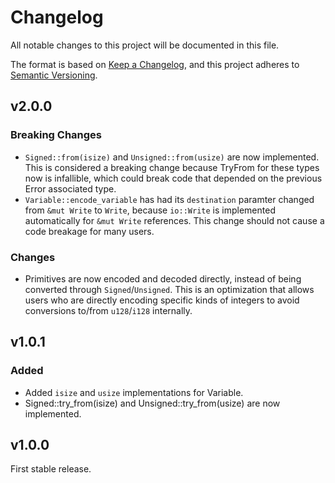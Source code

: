 # Changelog

All notable changes to this project will be documented in this file.

The format is based on [Keep a Changelog](https://keepachangelog.com/en/1.0.0/),
and this project adheres to [Semantic Versioning](https://semver.org/spec/v2.0.0.html).

## v2.0.0

### Breaking Changes

- `Signed::from(isize)` and `Unsigned::from(usize)` are now implemented. This is
  considered a breaking change because TryFrom for these types now is
  infallible, which could break code that depended on the previous Error
  associated type.
- `Variable::encode_variable` has had its `destination` paramter changed from
  `&mut Write` to `Write`, because `io::Write` is implemented automatically for
  `&mut Write` references. This change should not cause a code breakage for many
  users.

### Changes

- Primitives are now encoded and decoded directly, instead of being converted
  through `Signed`/`Unsigned`. This is an optimization that allows users who are
  directly encoding specific kinds of integers to avoid conversions to/from
  `u128`/`i128` internally.

## v1.0.1

### Added

- Added `isize` and `usize` implementations for Variable.
- Signed::try_from(isize) and Unsigned::try_from(usize) are now implemented.

## v1.0.0

First stable release.
